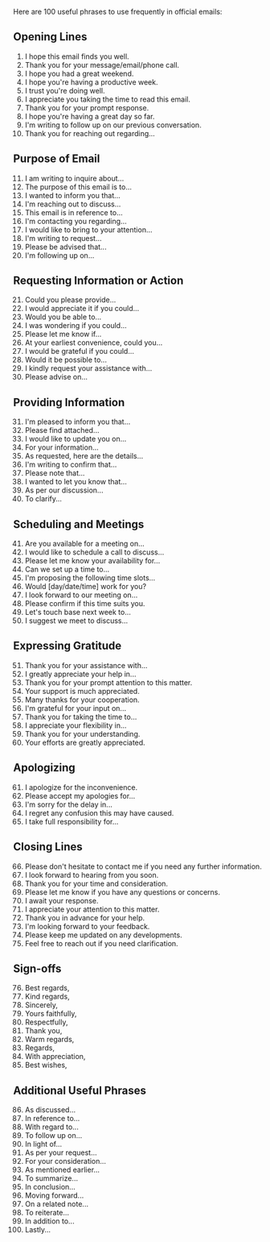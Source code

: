 Here are 100 useful phrases to use frequently in official emails:

## Opening Lines

1. I hope this email finds you well.
2. Thank you for your message/email/phone call.
3. I hope you had a great weekend.
4. I hope you're having a productive week.
5. I trust you're doing well.
6. I appreciate you taking the time to read this email.
7. Thank you for your prompt response.
8. I hope you're having a great day so far.
9. I'm writing to follow up on our previous conversation.
10. Thank you for reaching out regarding...

## Purpose of Email

11. I am writing to inquire about...
12. The purpose of this email is to...
13. I wanted to inform you that...
14. I'm reaching out to discuss...
15. This email is in reference to...
16. I'm contacting you regarding...
17. I would like to bring to your attention...
18. I'm writing to request...
19. Please be advised that...
20. I'm following up on...

## Requesting Information or Action

21. Could you please provide...
22. I would appreciate it if you could...
23. Would you be able to...
24. I was wondering if you could...
25. Please let me know if...
26. At your earliest convenience, could you...
27. I would be grateful if you could...
28. Would it be possible to...
29. I kindly request your assistance with...
30. Please advise on...

## Providing Information

31. I'm pleased to inform you that...
32. Please find attached...
33. I would like to update you on...
34. For your information...
35. As requested, here are the details...
36. I'm writing to confirm that...
37. Please note that...
38. I wanted to let you know that...
39. As per our discussion...
40. To clarify...

## Scheduling and Meetings

41. Are you available for a meeting on...
42. I would like to schedule a call to discuss...
43. Please let me know your availability for...
44. Can we set up a time to...
45. I'm proposing the following time slots...
46. Would [day/date/time] work for you?
47. I look forward to our meeting on...
48. Please confirm if this time suits you.
49. Let's touch base next week to...
50. I suggest we meet to discuss...

## Expressing Gratitude

51. Thank you for your assistance with...
52. I greatly appreciate your help in...
53. Thank you for your prompt attention to this matter.
54. Your support is much appreciated.
55. Many thanks for your cooperation.
56. I'm grateful for your input on...
57. Thank you for taking the time to...
58. I appreciate your flexibility in...
59. Thank you for your understanding.
60. Your efforts are greatly appreciated.

## Apologizing

61. I apologize for the inconvenience.
62. Please accept my apologies for...
63. I'm sorry for the delay in...
64. I regret any confusion this may have caused.
65. I take full responsibility for...

## Closing Lines

66. Please don't hesitate to contact me if you need any further information.
67. I look forward to hearing from you soon.
68. Thank you for your time and consideration.
69. Please let me know if you have any questions or concerns.
70. I await your response.
71. I appreciate your attention to this matter.
72. Thank you in advance for your help.
73. I'm looking forward to your feedback.
74. Please keep me updated on any developments.
75. Feel free to reach out if you need clarification.

## Sign-offs

76. Best regards,
77. Kind regards,
78. Sincerely,
79. Yours faithfully,
80. Respectfully,
81. Thank you,
82. Warm regards,
83. Regards,
84. With appreciation,
85. Best wishes,

## Additional Useful Phrases

86. As discussed...
87. In reference to...
88. With regard to...
89. To follow up on...
90. In light of...
91. As per your request...
92. For your consideration...
93. As mentioned earlier...
94. To summarize...
95. In conclusion...
96. Moving forward...
97. On a related note...
98. To reiterate...
99. In addition to...
100. Lastly...
